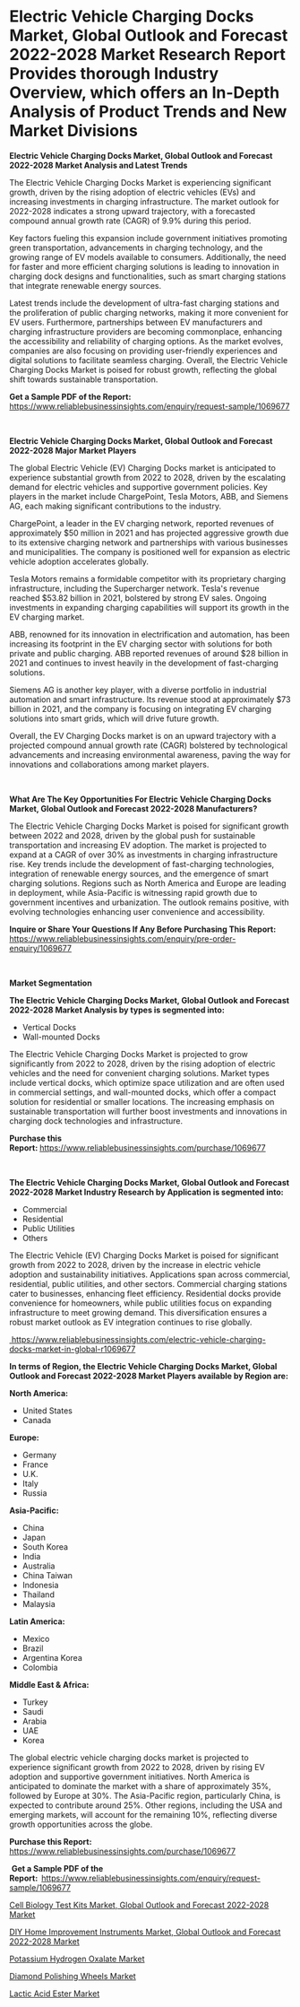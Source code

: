 <p><h1>Electric Vehicle Charging Docks Market, Global Outlook and Forecast 2022-2028 Market Research Report Provides thorough Industry Overview, which offers an In-Depth Analysis of Product Trends and New Market Divisions</h1></p><p><strong>Electric Vehicle Charging Docks Market, Global Outlook and Forecast 2022-2028 Market Analysis and Latest Trends</strong></p>
<p><p>The Electric Vehicle Charging Docks Market is experiencing significant growth, driven by the rising adoption of electric vehicles (EVs) and increasing investments in charging infrastructure. The market outlook for 2022-2028 indicates a strong upward trajectory, with a forecasted compound annual growth rate (CAGR) of 9.9% during this period. </p><p>Key factors fueling this expansion include government initiatives promoting green transportation, advancements in charging technology, and the growing range of EV models available to consumers. Additionally, the need for faster and more efficient charging solutions is leading to innovation in charging dock designs and functionalities, such as smart charging stations that integrate renewable energy sources. </p><p>Latest trends include the development of ultra-fast charging stations and the proliferation of public charging networks, making it more convenient for EV users. Furthermore, partnerships between EV manufacturers and charging infrastructure providers are becoming commonplace, enhancing the accessibility and reliability of charging options. As the market evolves, companies are also focusing on providing user-friendly experiences and digital solutions to facilitate seamless charging. Overall, the Electric Vehicle Charging Docks Market is poised for robust growth, reflecting the global shift towards sustainable transportation.</p></p>
<p><strong>Get a Sample PDF of the Report:&nbsp;</strong> <a href="https://www.reliablebusinessinsights.com/enquiry/request-sample/1069677">https://www.reliablebusinessinsights.com/enquiry/request-sample/1069677</a></p>
<p>&nbsp;</p>
<p><strong>Electric Vehicle Charging Docks Market, Global Outlook and Forecast 2022-2028 Major Market Players</strong></p>
<p><p>The global Electric Vehicle (EV) Charging Docks market is anticipated to experience substantial growth from 2022 to 2028, driven by the escalating demand for electric vehicles and supportive government policies. Key players in the market include ChargePoint, Tesla Motors, ABB, and Siemens AG, each making significant contributions to the industry.</p><p>ChargePoint, a leader in the EV charging network, reported revenues of approximately $50 million in 2021 and has projected aggressive growth due to its extensive charging network and partnerships with various businesses and municipalities. The company is positioned well for expansion as electric vehicle adoption accelerates globally.</p><p>Tesla Motors remains a formidable competitor with its proprietary charging infrastructure, including the Supercharger network. Tesla's revenue reached $53.82 billion in 2021, bolstered by strong EV sales. Ongoing investments in expanding charging capabilities will support its growth in the EV charging market.</p><p>ABB, renowned for its innovation in electrification and automation, has been increasing its footprint in the EV charging sector with solutions for both private and public charging. ABB reported revenues of around $28 billion in 2021 and continues to invest heavily in the development of fast-charging solutions.</p><p>Siemens AG is another key player, with a diverse portfolio in industrial automation and smart infrastructure. Its revenue stood at approximately $73 billion in 2021, and the company is focusing on integrating EV charging solutions into smart grids, which will drive future growth.</p><p>Overall, the EV Charging Docks market is on an upward trajectory with a projected compound annual growth rate (CAGR) bolstered by technological advancements and increasing environmental awareness, paving the way for innovations and collaborations among market players.</p></p>
<p>&nbsp;</p>
<p><strong>What Are The Key Opportunities For Electric Vehicle Charging Docks Market, Global Outlook and Forecast 2022-2028 Manufacturers?</strong></p>
<p><p>The Electric Vehicle Charging Docks Market is poised for significant growth between 2022 and 2028, driven by the global push for sustainable transportation and increasing EV adoption. The market is projected to expand at a CAGR of over 30% as investments in charging infrastructure rise. Key trends include the development of fast-charging technologies, integration of renewable energy sources, and the emergence of smart charging solutions. Regions such as North America and Europe are leading in deployment, while Asia-Pacific is witnessing rapid growth due to government incentives and urbanization. The outlook remains positive, with evolving technologies enhancing user convenience and accessibility.</p></p>
<p><strong>Inquire or Share Your Questions If Any Before Purchasing This Report:</strong> <a href="https://www.reliablebusinessinsights.com/enquiry/pre-order-enquiry/1069677">https://www.reliablebusinessinsights.com/enquiry/pre-order-enquiry/1069677</a></p>
<p>&nbsp;</p>
<p><strong>Market Segmentation</strong></p>
<p><strong>The Electric Vehicle Charging Docks Market, Global Outlook and Forecast 2022-2028 Market Analysis by types is segmented into:</strong></p>
<p><ul><li>Vertical Docks</li><li>Wall-mounted Docks</li></ul></p>
<p><p>The Electric Vehicle Charging Docks Market is projected to grow significantly from 2022 to 2028, driven by the rising adoption of electric vehicles and the need for convenient charging solutions. Market types include vertical docks, which optimize space utilization and are often used in commercial settings, and wall-mounted docks, which offer a compact solution for residential or smaller locations. The increasing emphasis on sustainable transportation will further boost investments and innovations in charging dock technologies and infrastructure.</p></p>
<p><strong>Purchase this Report:&nbsp;</strong><a href="https://www.reliablebusinessinsights.com/purchase/1069677">https://www.reliablebusinessinsights.com/purchase/1069677</a></p>
<p>&nbsp;</p>
<p><strong>The Electric Vehicle Charging Docks Market, Global Outlook and Forecast 2022-2028 Market Industry Research by Application is segmented into:</strong></p>
<p><ul><li>Commercial</li><li>Residential</li><li>Public Utilities</li><li>Others</li></ul></p>
<p><p>The Electric Vehicle (EV) Charging Docks Market is poised for significant growth from 2022 to 2028, driven by the increase in electric vehicle adoption and sustainability initiatives. Applications span across commercial, residential, public utilities, and other sectors. Commercial charging stations cater to businesses, enhancing fleet efficiency. Residential docks provide convenience for homeowners, while public utilities focus on expanding infrastructure to meet growing demand. This diversification ensures a robust market outlook as EV integration continues to rise globally.</p></p>
<p><a href="https://www.reliablebusinessinsights.com/electric-vehicle-charging-docks-market-in-global-r1069677">&nbsp;https://www.reliablebusinessinsights.com/electric-vehicle-charging-docks-market-in-global-r1069677</a></p>
<p><strong>In terms of Region, the Electric Vehicle Charging Docks Market, Global Outlook and Forecast 2022-2028 Market Players available by Region are:</strong></p>
<p>
    <p> <strong> North America: </strong>
        <ul>
            <li>United States</li>
            <li>Canada</li>
        </ul>
        </p> 
    <p> <strong> Europe: </strong>
        <ul>
            <li>Germany</li>
            <li>France</li>
            <li>U.K.</li>
            <li>Italy</li>
            <li>Russia</li>
        </ul>
        </p> 
    <p> <strong> Asia-Pacific: </strong>
        <ul>
            <li>China</li>
            <li>Japan</li>
            <li>South Korea</li>
            <li>India</li>
            <li>Australia</li>
            <li>China Taiwan</li>
            <li>Indonesia</li>
            <li>Thailand</li>
            <li>Malaysia</li>
        </ul>
        </p> 
    <p> <strong> Latin America: </strong>
        <ul>
            <li>Mexico</li>
            <li>Brazil</li>
            <li>Argentina Korea</li>
            <li>Colombia</li>
        </ul>
        </p> 
    <p> <strong> Middle East & Africa: </strong>
        <ul>
            <li>Turkey</li>
            <li>Saudi</li>
            <li>Arabia</li>
            <li>UAE</li>
            <li>Korea</li>
        </ul>
    </p>
    </p>
<p><p>The global electric vehicle charging docks market is projected to experience significant growth from 2022 to 2028, driven by rising EV adoption and supportive government initiatives. North America is anticipated to dominate the market with a share of approximately 35%, followed by Europe at 30%. The Asia-Pacific region, particularly China, is expected to contribute around 25%. Other regions, including the USA and emerging markets, will account for the remaining 10%, reflecting diverse growth opportunities across the globe.</p></p>
<p><strong>Purchase this Report: </strong><a href="https://www.reliablebusinessinsights.com/purchase/1069677">https://www.reliablebusinessinsights.com/purchase/1069677</a></p>
<p>&nbsp;<strong>Get a Sample PDF of the Report:&nbsp;&nbsp;</strong><a href="https://www.reliablebusinessinsights.com/enquiry/request-sample/1069677">https://www.reliablebusinessinsights.com/enquiry/request-sample/1069677</a></p>
<p><strong></strong></p>
<p><p><a href="https://github.com/mauripalmi/Market-Research-Report-List-5/blob/main/cell-biology-test-kits-market-global-outlook-and-forecast-2022-2028-market.md">Cell Biology Test Kits Market, Global Outlook and Forecast 2022-2028 Market</a></p><p><a href="https://github.com/nicoletavirag/Market-Research-Report-List-5/blob/main/diy-home-improvement-instruments-market-global-outlook-and-forecast-2022-2028-market.md">DIY Home Improvement Instruments Market, Global Outlook and Forecast 2022-2028 Market</a></p><p><a href="https://www.linkedin.com/pulse/potassium-hydrogen-oxalate-market-share-size-trends-industry-ryuae?trackingId=QZxaSHQQTQeIYUJJY%2F9b0g%3D%3D">Potassium Hydrogen Oxalate Market</a></p><p><a href="https://www.linkedin.com/pulse/diamond-polishing-wheels-market-share-new-trends-analysis-36zne?trackingId=fnhnQ%2BiNT6Cc2yDQ5SUCtQ%3D%3D">Diamond Polishing Wheels Market</a></p><p><a href="https://www.linkedin.com/pulse/lactic-acid-ester-market-size-growing-cagr-76-report-covers-rmphe?trackingId=RJQaDzQ4Q7uxO6Xc2stu%2Bw%3D%3D">Lactic Acid Ester Market</a></p></p>